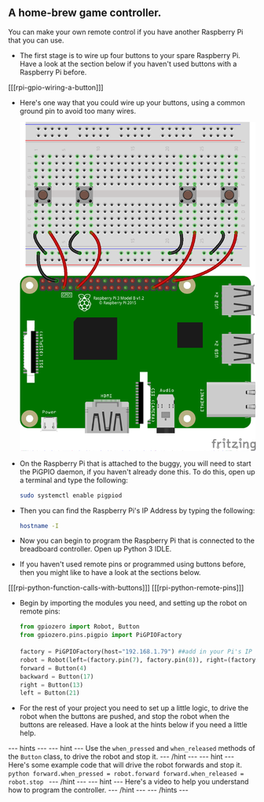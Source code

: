 ## A home-brew game controller.

You can make your own remote control if you have another Raspberry Pi that you can use.

- The first stage is to wire up four buttons to your spare Raspberry Pi. Have a look at the section below if you haven't used buttons with a Raspberry Pi before.

[[[rpi-gpio-wiring-a-button]]]

- Here's one way that you could wire up your buttons, using a common ground pin to avoid too many wires.

	![wiring](images/button_controller.png)

- On the Raspberry Pi that is attached to the buggy, you will need to start the PiGPIO daemon, if you haven't already done this. To do this, open up a terminal and type the following:

	```bash
	sudo systemctl enable pigpiod
	```
- Then you can find the Raspberry Pi's IP Address by typing the following:

	```bash
	hostname -I
	```
	
- Now you can begin to program the Raspberry Pi that is connected to the breadboard controller. Open up Python 3 IDLE.

- If you haven't used remote pins or programmed using buttons  before, then you might like to have a look at the sections below.

[[[rpi-python-function-calls-with-buttons]]]
[[[rpi-python-remote-pins]]]

- Begin by importing the modules you need, and setting up the robot on remote pins:

	```python
	from gpiozero import Robot, Button
	from gpiozero.pins.pigpio import PiGPIOFactory

	factory = PiGPIOFactory(host="192.168.1.79") ##add in your Pi's IP here
	robot = Robot(left=(factory.pin(7), factory.pin(8)), right=(factory.pin(9), factory.pin(10)))
	forward = Button(4)
	backward = Button(17)
	right = Button(13)
	left = Button(21)
	```
- For the rest of your project you need to set up a little logic, to drive the robot when the buttons are pushed, and stop the robot when the buttons are released. Have a look at the hints below if you need a little help.

--- hints --- --- hint ---
Use the `when_pressed` and `when_released` methods of the `Button` class, to drive the robot and stop it.
--- /hint --- --- hint ---
Here's some example code that will drive the robot forwards and stop it.
	```python
	forward.when_pressed = robot.forward
	forward.when_released = robot.stop
	```
--- /hint --- --- hint ---
Here's a video to help you understand how to program the controller.
--- /hint --- --- /hints ---
